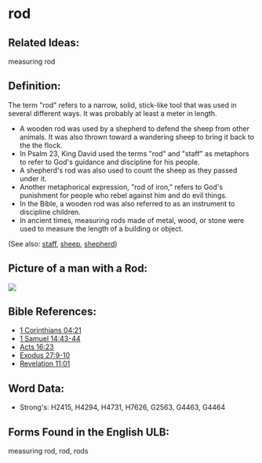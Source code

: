 # rod

## Related Ideas:

measuring rod

## Definition:

The term "rod" refers to a narrow, solid, stick-like tool that was used in several different ways. It was probably at least a meter in length.

* A wooden rod was used by a shepherd to defend the sheep from other animals. It was also thrown toward a wandering sheep to bring it back to the the flock.
* In Psalm 23, King David used the terms "rod" and "staff" as metaphors to refer to God's guidance and discipline for his people.
* A shepherd's rod was also used to count the sheep as they passed under it.
* Another metaphorical expression, "rod of iron," refers to God's punishment for people who rebel against him and do evil things.
* In the Bible, a wooden rod was also referred to as an instrument to discipline children.
* In ancient times, measuring rods made of metal, wood, or stone were used to measure the length of a building or object.

(See also: [staff](../other/staff.md), [sheep](../other/sheep.md), [shepherd](../other/shepherd.md))

## Picture of a man with a Rod:

<a href="https://content.bibletranslationtools.org/WycliffeAssociates/en_tw/raw/branch/master/PNGs/r/Rod.png"><img src="https://content.bibletranslationtools.org/WycliffeAssociates/en_tw/raw/branch/master/PNGs/r/Rod.png" ></a>

## Bible References:

* [1 Corinthians 04:21](rc://en/tn/help/1co/04/21)
* [1 Samuel 14:43-44](rc://en/tn/help/1sa/14/43)
* [Acts 16:23](rc://en/tn/help/act/16/23)
* [Exodus 27:9-10](rc://en/tn/help/exo/27/09)
* [Revelation 11:01](rc://en/tn/help/rev/11/01)

## Word Data:

* Strong's: H2415, H4294, H4731, H7626, G2563, G4463, G4464

## Forms Found in the English ULB:

measuring rod, rod, rods
